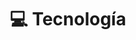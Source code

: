---
layout: category
title: 💻 Tecnología
slug: tecnologia
description: Descubre cosas tecnológicas de interés y cosas tecnológicas varias.
permalink: /tecnologia/  # para quitar /category/travel
---